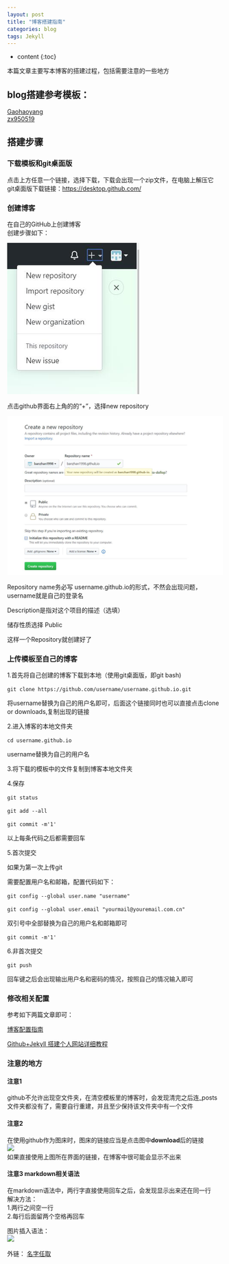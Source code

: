 ```yaml
---
layout: post
title: "博客搭建指南"
categories: blog
tags: Jekyll 
---
```


* content
{:toc}

本篇文章主要写本博客的搭建过程，包括需要注意的一些地方 





## blog搭建参考模板：

[Gaohaoyang](https://github.com/Gaohaoyang/gaohaoyang.github.io)   
[zx950519](https://github.com/zx950519/zx950519.github.io)

## 搭建步骤

### 下载模板和git桌面版

点击上方任意一个链接，选择下载，下载会出现一个zip文件，在电脑上解压它  
git桌面版下载链接：https://desktop.github.com/

### 创建博客

在自己的GitHub上创建博客  
创建步骤如下：

![](https://raw.githubusercontent.com/banzhan1998/banzhan1998.github.io/master/images/2020-06-20/1.jpg)     

点击github界面右上角的的“+”，选择new repository

![](https://raw.githubusercontent.com/banzhan1998/banzhan1998.github.io/master/images/2020-06-20/2.jpg)  

Repository name务必写 username.github.io的形式，不然会出现问题，username就是自己的登录名  

Description是指对这个项目的描述（选填）  

储存性质选择 Public  

这样一个Repository就创建好了





### 上传模板至自己的博客  

1.首先将自己创建的博客下载到本地（使用git桌面版，即git bash)  

```git clone https://github.com/username/username.github.io.git```  

将username替换为自己的用户名即可，后面这个链接同时也可以直接点击clone or downloads,复制出现的链接  

2.进入博客的本地文件夹

```cd username.github.io```  

username替换为自己的用户名  

3.将下载的模板中的文件复制到博客本地文件夹  

4.保存

```git status```  

```git add --all```  

```git commit -m'1'```  

以上每条代码之后都需要回车  

5.首次提交  

如果为第一次上传git  

需要配置用户名和邮箱，配置代码如下：  

```git config --global user.name "username"```  

```git config --global user.email "yourmail@youremail.com.cn"```  

双引号中全部替换为自己的用户名和邮箱即可  

```git commit -m'1'  ```  

6.非首次提交  

```git push```  

回车键之后会出现输出用户名和密码的情况，按照自己的情况输入即可  

### 修改相关配置  

 参考如下两篇文章即可：  

 [博客配置指南](https://github.com/zx950519/zx950519.github.io/blob/master/README-zh-cn.md)  

[Github+Jekyll 搭建个人网站详细教程](https://www.jianshu.com/p/9f71e260925d)  
### 注意的地方

#### 注意1
github不允许出现空文件夹，在清空模板里的博客时，会发现清完之后连_posts文件夹都没有了，需要自行重建，并且至少保持该文件夹中有一个文件  
#### 注意2
在使用github作为图床时，图床的链接应当是点击图中**download**后的链接  
![](https://raw.githubusercontent.com/banzhan1998/banzhan1998.github.io/master/images/2020-06-20/3.jpg)  
如果直接使用上图所在界面的链接，在博客中很可能会显示不出来

#### 注意3 markdown相关语法

在markdown语法中，两行字直接使用回车之后，会发现显示出来还在同一行  
解决方法：  
1.两行之间空一行  
2.每行后面留两个空格再回车  

图片插入语法：  
![](图片链接)  

外链：
[名字任取](外链)
